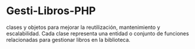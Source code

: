 # Gesti-Libros-PHP
clases y objetos para mejorar la reutilización, mantenimiento y escalabilidad. Cada clase representa una entidad o conjunto de funciones relacionadas para gestionar libros en la biblioteca.
